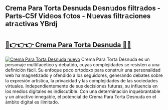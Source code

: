## Crema Para Torta Desnuda D𝚎sn𝚞dos filtr𝚊dos - Parts-C5f Vid𝚎os f𝚘tos - N𝚞evas filtr𝚊ciones atr𝚊ctivas YBrdj

# <h2><a href="http://mb1n7n.tromn.icu/?c=Crema+Para+Torta+Desnuda">🔗👉👉👉 Crema Para Torta Desnuda 🔗🔗</a></h2>

[![Crema Para Torta Desnuda nuevo](https://i.imgur.com/pEAQMta.gif)](http://mb1n7n.tromn.icu/?c=Crema+Para+Torta+Desnuda)
Crema Para Torta Desnuda es un personaje multifacético y debatido, cuyas complejidades se resisten a una definición fácil.  Su enfoque poco ortodoxo para construir una personalidad web ha magnetizado y ofendido a los seguidores, generando debates sobre la expresión artística, la privacidad y las complejidades de las sociedades virtuales. Independientemente de sus decisiones futuras, su influencia en los medios digitales es indiscutible. Con una determinación inquebrantable y un atractivo innegable, el potencial de Crema Para Torta Desnuda en el ámbito digital es ilimitado.
